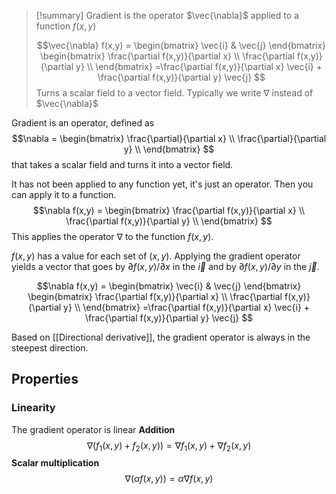 

> [!summary]
> Gradient is the operator $\vec{\nabla}$ applied to a function $f(x,y)$
> 
> $$\vec{\nabla} f(x,y) = \begin{bmatrix} \vec{i} & \vec{j} 
> \end{bmatrix}
> \begin{bmatrix} 
> \frac{\partial f(x,y)}{\partial x} \\
> \frac{\partial f(x,y)}{\partial y} \\
> \end{bmatrix} 
> =\frac{\partial f(x,y)}{\partial x} \vec{i} + \frac{\partial f(x,y)}{\partial y} \vec{j}
> $$
> Turns a scalar field to a vector field. Typically we write $\nabla$ instead of $\vec{\nabla}$
> 


Gradient is an operator, defined as
$$\nabla = \begin{bmatrix} \frac{\partial}{\partial x} \\ \frac{\partial}{\partial y} \\ \end{bmatrix} $$
that takes a scalar field and turns it into a vector field.

It has not been applied to any function yet, it's just an operator. Then you can apply it to a function.
$$\nabla f(x,y) = \begin{bmatrix} \frac{\partial f(x,y)}{\partial x} \\ \frac{\partial f(x,y)}{\partial y} \\ \end{bmatrix} $$
This applies the operator $\nabla$ to the function $f(x,y)$.

$f(x,y)$ has a value for each set of $(x,y)$. Applying the gradient operator yields a vector that goes by $\partial f(x,y) / \partial x$ in the $\vec{i}$ and by $\partial f(x,y) / \partial y$ in the $\vec{j}$.

$$\nabla f(x,y) = \begin{bmatrix} \vec{i} & \vec{j} 
\end{bmatrix}
\begin{bmatrix} 
\frac{\partial f(x,y)}{\partial x} \\
\frac{\partial f(x,y)}{\partial y} \\
\end{bmatrix} 
=\frac{\partial f(x,y)}{\partial x} \vec{i} + \frac{\partial f(x,y)}{\partial y} \vec{j}
$$

Based on [[Directional derivative]], the gradient operator is always in the steepest direction.

## Properties
### Linearity
The gradient operator is linear
**Addition**
$$
\nabla(f_1(x,y) + f_2(x,y)) = \nabla f_1(x,y)  + \nabla f_2(x,y) 
$$
**Scalar multiplication**
$$
\nabla\left(\alpha f(x,y)\right) = \alpha \nabla f(x,y) 
$$

